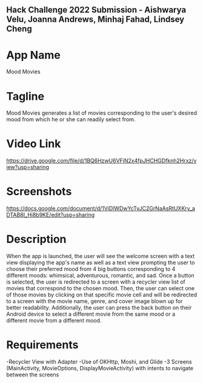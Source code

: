 ## Hack Challenge 2022 Submission - Aishwarya Velu, Joanna Andrews, Minhaj Fahad, Lindsey Cheng


# App Name


Mood Movies


# Tagline


Mood Movies generates a list of movies corresponding to the user's desired mood from which he or she can readily select from.


# Video Link

https://drive.google.com/file/d/1BQ6HzwU6VFjN2x4fpJHCHGDfknh2Hrxz/view?usp=sharing


# Screenshots


https://docs.google.com/document/d/1ViDlWDwYcTvJC2GrNaAsRtUXKry_aDTAB8I_Hi8b9KE/edit?usp=sharing


# Description


When the app is launched, the user will see the welcome screen with a text view displaying the app's name as well as a text view prompting the user to choose their preferred mood from 4 big buttons corresponding to 4 different moods: whimsical, adventurous, romantic, and sad. Once a button is selected, the user is redirected to a screen with a recycler view list of movies that correspond to the chosen mood. Then, the user can select one of those movies by clicking on that specific movie cell and will be redirected to a screen with the movie name, genre, and cover image blown up for better readability. Additionally, the user can press the back button on their Android device to select a different movie from the same mood or a different movie from a different mood.


# Requirements


-Recycler View with Adapter -Use of OKHttp, Moshi, and Glide -3 Screens (MainActivity, MovieOptions, DisplayMovieActivity) with intents to navigate between the screens
